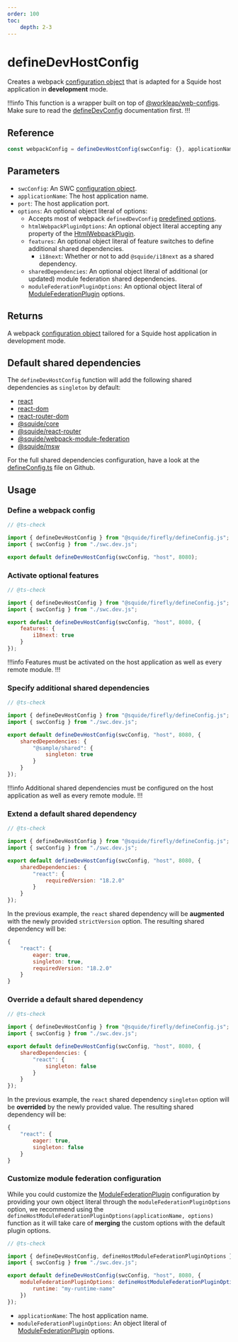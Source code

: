 ```yaml
---
order: 100
toc:
    depth: 2-3
---
```


# defineDevHostConfig

Creates a webpack [configuration object](https://webpack.js.org/concepts/configuration/) that is adapted for a Squide host application in **development** mode.

!!!info
This function is a wrapper built on top of [@workleap/web-configs](https://www.npmjs.com/package/@workleap/webpack-configs). Make sure to read the [defineDevConfig](https://gsoft-inc.github.io/wl-web-configs/webpack/configure-dev/) documentation first.
!!!

## Reference

```ts
const webpackConfig = defineDevHostConfig(swcConfig: {}, applicationName, port, options?: {})
```

## Parameters

- `swcConfig`: An SWC [configuration object](https://swc.rs/docs/configuration/swcrc).
- `applicationName`: The host application name.
- `port`: The host application port.
- `options`: An optional object literal of options:
    - Accepts most of webpack `definedDevConfig` [predefined options](https://gsoft-inc.github.io/wl-web-configs/webpack/configure-dev/#3-set-predefined-options).
    - `htmlWebpackPluginOptions`: An optional object literal accepting any property of the [HtmlWebpackPlugin](https://github.com/jantimon/html-webpack-plugin#options).
    - `features`: An optional object literal of feature switches to define additional shared dependencies.
        - `i18next`: Whether or not to add `@squide/i18next` as a shared dependency.
    - `sharedDependencies`: An optional object literal of additional (or updated) module federation shared dependencies.
    - `moduleFederationPluginOptions`: An optional object literal of [ModuleFederationPlugin](https://webpack.js.org/plugins/module-federation-plugin/) options.

## Returns

A webpack [configuration object](https://webpack.js.org/concepts/configuration/) tailored for a Squide host application in development mode.

## Default shared dependencies

The `defineDevHostConfig` function will add the following shared dependencies as `singleton` by default:
- [react](https://www.npmjs.com/package/react)
- [react-dom](https://www.npmjs.com/package/react-dom)
- [react-router-dom](https://www.npmjs.com/package/react-router-dom)
- [@squide/core](https://www.npmjs.com/package/@squide/core)
- [@squide/react-router](https://www.npmjs.com/package/@squide/react-router)
- [@squide/webpack-module-federation](https://www.npmjs.com/package/@squide/webpack-module-federation)
- [@squide/msw](https://www.npmjs.com/package/@squide/msw)

For the full shared dependencies configuration, have a look at the [defineConfig.ts](https://github.com/gsoft-inc/wl-squide/blob/main/packages/firefly/src/defineConfig.ts) file on Github.

## Usage

### Define a webpack config

```js !#6 host/webpack.dev.js
// @ts-check

import { defineDevHostConfig } from "@squide/firefly/defineConfig.js";
import { swcConfig } from "./swc.dev.js";

export default defineDevHostConfig(swcConfig, "host", 8080);
```

### Activate optional features

```js !#7-9 host/webpack.dev.js
// @ts-check

import { defineDevHostConfig } from "@squide/firefly/defineConfig.js";
import { swcConfig } from "./swc.dev.js";

export default defineDevHostConfig(swcConfig, "host", 8080, {
    features: {
        i18next: true
    }
});
```

!!!info
Features must be activated on the host application as well as every remote module.
!!!

### Specify additional shared dependencies

```js !#7-11 host/webpack.dev.js
// @ts-check

import { defineDevHostConfig } from "@squide/firefly/defineConfig.js";
import { swcConfig } from "./swc.dev.js";

export default defineDevHostConfig(swcConfig, "host", 8080, {
    sharedDependencies: {
        "@sample/shared": {
            singleton: true
        }
    }
});
```

!!!info
Additional shared dependencies must be configured on the host application as well as every remote module.
!!!

### Extend a default shared dependency

```js !#7-11 host/webpack.dev.js
// @ts-check

import { defineDevHostConfig } from "@squide/firefly/defineConfig.js";
import { swcConfig } from "./swc.dev.js";

export default defineDevHostConfig(swcConfig, "host", 8080, {
    sharedDependencies: {
        "react": {
            requiredVersion: "18.2.0"
        }
    }
});
```

In the previous example, the `react` shared dependency will be **augmented** with the newly provided `strictVersion` option. The resulting shared dependency will be:

```js !#5
{
    "react": {
        eager: true,
        singleton: true,
        requiredVersion: "18.2.0"
    }
}
```

### Override a default shared dependency

```js !#7-11 host/webpack.dev.js
// @ts-check

import { defineDevHostConfig } from "@squide/firefly/defineConfig.js";
import { swcConfig } from "./swc.dev.js";

export default defineDevHostConfig(swcConfig, "host", 8080, {
    sharedDependencies: {
        "react": {
            singleton: false
        }
    }
});
```

In the previous example, the `react` shared dependency `singleton` option will be **overrided** by the newly provided value. The resulting shared dependency will be:

```js !#4
{
    "react": {
        eager: true,
        singleton: false
    }
}
```

### Customize module federation configuration

While you could customize the [ModuleFederationPlugin](https://webpack.js.org/plugins/module-federation-plugin/) configuration by providing your own object literal through the `moduleFederationPluginOptions` option, we recommend using the `defineHostModuleFederationPluginOptions(applicationName, options)` function as it will take care of **merging** the custom options with the default plugin options.

```js !#7-9 host/webpack.dev.js
// @ts-check

import { defineDevHostConfig, defineHostModuleFederationPluginOptions } from "@squide/firefly/defineConfig.js";
import { swcConfig } from "./swc.dev.js";

export default defineDevHostConfig(swcConfig, "host", 8080, {
    moduleFederationPluginOptions: defineHostModuleFederationPluginOptions("host", {
        runtime: "my-runtime-name"
    })
});
```

- `applicationName`: The host application name.
- `moduleFederationPluginOptions`: An object literal of [ModuleFederationPlugin](https://webpack.js.org/plugins/module-federation-plugin/) options.



